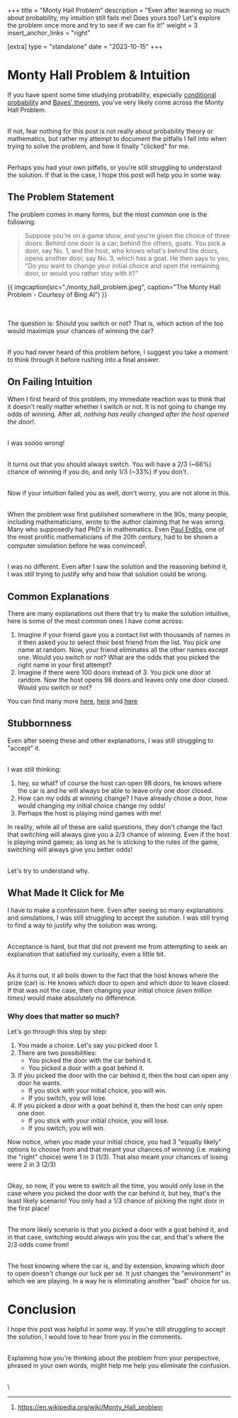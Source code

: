 +++
title = "Monty Hall Problem"
description = "Even after learning so much about probability, my intuition still fails me! Does yours too? Let's explore the problem once more and try to see if we can fix it!"
weight = 3
insert_anchor_links = "right"

[extra]
type = "standalone"
date = "2023-10-15"
+++

# Monty Hall Problem & Intuition

If you have spent some time studying probability, especially [conditional probability](https://en.wikipedia.org/wiki/Conditional_probability) and [Bayes' theorem](https://en.wikipedia.org/wiki/Bayes%27_theorem), you've very likely come across the Monty Hall Problem.

\
If not, fear nothing for this post is not really about probability theory or mathematics, but rather my attempt to document the pitfalls I fell into when trying to solve the problem, and how it finally "clicked" for me.

\
Perhaps you had your own pitfalls, or you're still struggling to understand the solution. If that is the case, I hope this post will help you in some way.

## The Problem Statement

The problem comes in many forms, but the most common one is the following:

> Suppose you're on a game show, and you're given the choice of three doors: Behind one door is a car; behind the others, goats. You pick a door, say No. 1, and the host, who knows what's behind the doors, opens another door, say No. 3, which has a goat. He then says to you, "Do you want to change your initial choice and open the remaining door, or would you rather stay with it?"

{{ imgcaption(src="./monty_hall_problem.jpeg", caption="The Monty Hall Problem - Courtesy of Bing AI") }}

\
\
The question is: Should you switch or not?
That is, which action of the too would maximize your chances of winning the car?

\
If you had never heard of this problem before, I suggest you take a moment to think through it before rushing into a final answer.

## On Failing Intuition

When I first heard of this problem, my immediate reaction was to think that it doesn't really matter whether I switch or not. It is not going to change my odds of winning. After all, _nothing has really changed after the host opened the door!_.

\
I was soooo wrong!

\
It turns out that you should always switch. You will have a 2/3 (~66%) chance of winning if you do, and only 1/3 (~33%) if you don't.

\
Now if your intuition failed you as well, don't worry, you are not alone in this.

\
When the problem was first published somewhere in the 90s, many people, including mathematicians, wrote to the author claiming that he was wrong. Many who supposedly had PhD's in mathematics. Even [Paul Erdős](https://en.wikipedia.org/wiki/Paul_Erd%C5%91s), one of the most prolific mathematicians of the 20th century, had to be shown a computer simulation before he was convinced<sup><a href="#monty_hall_background">1</a></sup>.

\
I was no different. Even after I saw the solution and the reasoning behind it, I was still trying to justify why and how that solution could be wrong.

## Common Explanations

There are many explanations out there that try to make the solution intuitive, here is some of the most common ones I have come across:

1. Imagine if your friend gave you a contact list with thousands of names in it then asked you to select their best friend from the list. You pick one name at random. Now, your friend eliminates all the other names except one. Would you switch or not? What are the odds that you picked the right name in your first attempt?
2. Imagine if there were 100 doors instead of 3. You pick one door at random. Now the host opens 98 doors and leaves only one door closed. Would you switch or not?

You can find many more [here](https://www.quora.com/Guys-Im-going-crazy-why-dont-I-get-the-Monty-hall-problem-why-does-the-elimination-of-one-doors-results-in-the-increase-probability-of-just-one-of-the-doors-and-not-the-other), [here](https://www.reddit.com/r/mathematics/comments/boir5e/no_matter_how_hard_i_try_i_cant_understand_the/?utm_source=share&utm_medium=web3x&utm_name=web3xcss&utm_term=1&utm_content=share_button) and [here](https://matheducators.stackexchange.com/q/2679)

## Stubbornness

Even after seeing these and other explanations, I was still struggling to "accept" it.

\
I was still thinking:

1. hey, so what? of course the host can open 98 doors, he knows where the car is and he will always be able to leave only one door closed.
2. How can my odds at winning change? I have already chose a door, how would changing my initial choice change my odds!
3. Perhaps the host is playing mind games with me!

In reality, while all of these are valid questions, they don't change the fact that switching will always give you a 2/3 chance of winning. Even if the host is playing mind games; as long as he is sticking to the rules of the game, switching will always give you better odds!

\
Let's try to understand why.

## What Made It Click for Me

I have to make a confession here. Even after seeing so many explanations and simulations, I was still struggling to accept the solution. I was still trying to find a way to justify why the solution was wrong.

\
Acceptance is hard, but that did not prevent me from attempting to seek an explanation that satisfied my curiosity, even a little bit.

\
As it turns out, it all boils down to the fact that the host knows where the prize (car) is. He knows which door to open and which door to leave closed. If that was not the case, then changing your initial choice _(even trillion times)_ would make absolutely no difference.

### Why does that matter so much?

Let's go through this step by step:

1. You made a choice. Let's say you picked door 1.
2. There are two possibilities:
   - You picked the door with the car behind it.
   - You picked a door with a goat behind it.
3. If you picked the door with the car behind it, then the host can open any door he wants.
   - If you stick with your initial choice, you will win.
   - If you switch, you will lose.
4. If you picked a door with a goat behind it, then the host can only open one door.
   - If you stick with your initial choice, you will lose.
   - If you switch, you will win.

Now notice, when you made your initial choice, you had 3 "equally likely" options to choose from and that meant your chances of winning (i.e. making the "right" choice) were 1 in 3 (1/3). That also meant your chances of losing were 2 in 3 (2/3)

\
Okay, so now, if you were to switch all the time, you would only lose in the case where you picked the door with the car behind it, but hey, that's the least likely scenario! You only had a 1/3 chance of picking the right door in the first place!

\
The more likely scenario is that you picked a door with a goat behind it, and in that case, switching would always win you the car, and that's where the 2/3 odds come from!

\
The host knowing where the car is, and by extension, knowing which door to open doesn't change our luck per sé. It just changes the "environment" in which we are playing. In a way he is eliminating another "bad" choice for us.

# Conclusion

I hope this post was helpful in some way. If you're still struggling to accept the solution, I would love to hear from you in the comments.

\
Explaining how you're thinking about the problem from your perspective, phrased in your own words, might help me help you eliminate the confusion.

\
\

---

<ol id="footnotes"> 
 <li id="monty_hall_background"><a target="_blank" href="https://en.wikipedia.org/wiki/Monty_Hall_problem
">https://en.wikipedia.org/wiki/Monty_Hall_problem
</a></li>
</ol>
